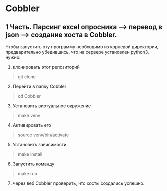 # Cobbler
##  1 Часть. Парсинг excel опросника --> перевод в json --> создание хоста в Cobbler.

Чтобы запустить эту программу необходимо из корневой директории, предварительно убедившись, что на сервере установлен python3, нужно:

1. клонировать этот репозиторий
>git clone
2. Перейти в папку Cobbler
>cd Cobbler
3. Установить виртуальное окружение 
>make venv
4. Активировать его
>source venv/bin/activate
5. Установить зависимости
> make install
6. Запустить команду
> make run
7. через веб Cobbler проверить, что хосты создались успешно.

